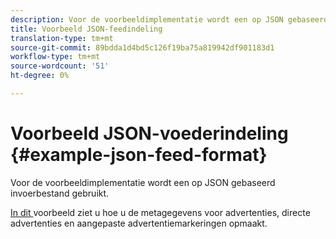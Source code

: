 ```yaml
---
description: Voor de voorbeeldimplementatie wordt een op JSON gebaseerd invoerbestand gebruikt.
title: Voorbeeld JSON-feedindeling
translation-type: tm+mt
source-git-commit: 89bdda1d4bd5c126f19ba75a819942df901183d1
workflow-type: tm+mt
source-wordcount: '51'
ht-degree: 0%

---
```



# Voorbeeld JSON-voederindeling {#example-json-feed-format}

Voor de voorbeeldimplementatie wordt een op JSON gebaseerd invoerbestand gebruikt.

[In dit ](https://help.adobe.com/en_US/primetime/api/reference_implementation/json-example.json) voorbeeld ziet u hoe u de metagegevens voor advertenties, directe advertenties en aangepaste advertentiemarkeringen opmaakt.